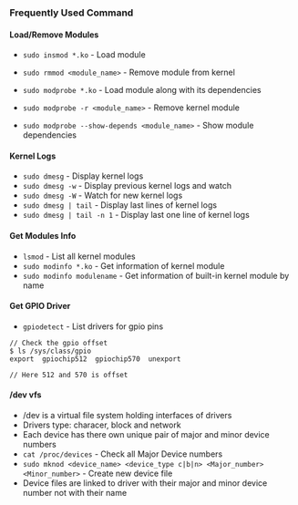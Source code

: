 ### Frequently Used Command
#### Load/Remove Modules
- `sudo insmod *.ko`														- Load module
- `sudo rmmod <module_name>`										- Remove module from kernel

- `sudo modprobe *.ko`													- Load module along with its dependencies
- `sudo modprobe -r <module_name>`							- Remove kernel module
- `sudo modprobe --show-depends <module_name>` 	- Show module dependencies

#### Kernel Logs
- `sudo dmesg`								- Display kernel logs
- `sudo dmesg -w`							- Display previous kernel logs and watch
- `sudo dmesg -W`							- Watch for new kernel logs
- `sudo dmesg | tail`					- Display last lines of kernel logs
- `sudo dmesg | tail -n 1`		- Display last one line of kernel logs

#### Get Modules Info
- `lsmod`											- List all kernel modules
- `sudo modinfo *.ko`					- Get information of kernel module
- `sudo modinfo modulename`		- Get information of built-in kernel module by name

#### Get GPIO Driver
- `gpiodetect`								- List drivers for gpio pins
```
// Check the gpio offset
$ ls /sys/class/gpio
export  gpiochip512  gpiochip570  unexport

// Here 512 and 570 is offset
```

#### /dev vfs
- /dev is a virtual file system holding interfaces of drivers
- Drivers type: characer, block and network
- Each device has there own unique pair of major and minor device numbers
- `cat /proc/devices` - Check all Major Device numbers
- `sudo mknod <device_name> <device_type c|b|n> <Major_number> <Minor_number>` - Create new device file
- Device files are linked to driver with their major and minor device number not with their name